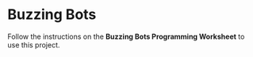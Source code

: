 # Buzzing Bots

Follow the instructions on the **Buzzing Bots Programming Worksheet** to use this project.

